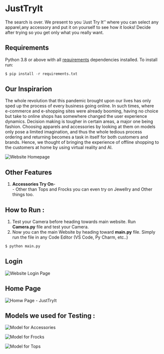 # JustTryIt
The search is over. We present to you ‘Just Try It’’ where you can select any apparel,any accessory and put it on yourself to see how it looks! Decide after trying so you get only what you really want.

## Requirements
Python 3.8 or above with all [requirements](requirements.txt) dependencies installed. To install run:
```python
$ pip install -r requirements.txt
```

## Our Inspirarion
The whole revolution that this pandemic brought upon our lives has only sped up the process of every business going online. In such times, where e-commerce and e-shopping sites were already booming, having no choice but take to online shops has somewhere changed the user experience dynamics. Decision making is tougher in certain areas,  a major one being fashion. 
Choosing apparels and accessories by looking at them on models only pose a limited imagination, and thus the whole tedious process ordering and returning becomes a task in itself for both customers and brands. Hence, we thought of bringing the experience of offline shopping to the customers at home by using virtual reality and AI.

![Website Homepage](Logo.png)

## Other Features
1. **Accessories Try On**-<br>
             - Other than Tops and Frocks you can even try on Jewellry and Other things too.<br>

## How to Run :
1. Test your Camera before heading towards main website. Run **Camera.py** file and test your Camera.
2. Now you can the main Website by heading toward **main.py** file. Simply run the file in any Code Editor (VS Code, Py Charm, etc..)

```python
$ python main.py
```
     
 ## Login
 ![Website Login Page](login.JPG)
 
  ## Home Page
 ![Homw Page - JustTryIt](home.png)
 
 ## Models we used for Testing :
 ![Model for Accessories](Access_model.jpeg)
 
 ![Model for Frocks](Frock_model.jpeg)
 
 ![Model for Tops](Top_model.jpeg)
 
 
 

 
            




